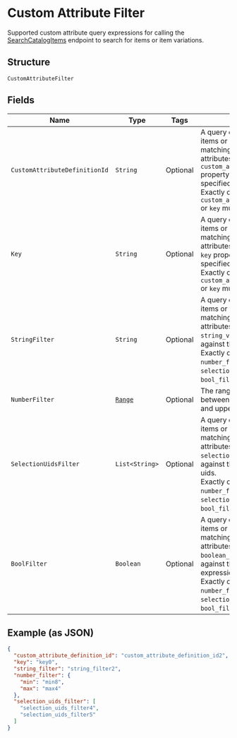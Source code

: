 
# Custom Attribute Filter

Supported custom attribute query expressions for calling the
[SearchCatalogItems](/doc/api/catalog.md#search-catalog-items)
endpoint to search for items or item variations.

## Structure

`CustomAttributeFilter`

## Fields

| Name | Type | Tags | Description | Getter |
|  --- | --- | --- | --- | --- |
| `CustomAttributeDefinitionId` | `String` | Optional | A query expression to filter items or item variations by matching their custom attributes'<br>`custom_attribute_definition_id` property value against the the specified id.<br>Exactly one of `custom_attribute_definition_id` or `key` must be specified. | String getCustomAttributeDefinitionId() |
| `Key` | `String` | Optional | A query expression to filter items or item variations by matching their custom attributes'<br>`key` property value against the specified key.<br>Exactly one of `custom_attribute_definition_id` or `key` must be specified. | String getKey() |
| `StringFilter` | `String` | Optional | A query expression to filter items or item variations by matching their custom attributes'<br>`string_value`  property value against the specified text.<br>Exactly one of `string_filter`, `number_filter`, `selection_uids_filter`, or `bool_filter` must be specified. | String getStringFilter() |
| `NumberFilter` | [`Range`](/doc/models/range.md) | Optional | The range of a number value between the specified lower and upper bounds. | Range getNumberFilter() |
| `SelectionUidsFilter` | `List<String>` | Optional | A query expression to filter items or item variations by matching  their custom attributes'<br>`selection_uid_values` values against the specified selection uids.<br>Exactly one of `string_filter`, `number_filter`, `selection_uids_filter`, or `bool_filter` must be specified. | List<String> getSelectionUidsFilter() |
| `BoolFilter` | `Boolean` | Optional | A query expression to filter items or item variations by matching their custom attributes'<br>`boolean_value` property values against the specified Boolean expression.<br>Exactly one of `string_filter`, `number_filter`, `selection_uids_filter`, or `bool_filter` must be specified. | Boolean getBoolFilter() |

## Example (as JSON)

```json
{
  "custom_attribute_definition_id": "custom_attribute_definition_id2",
  "key": "key0",
  "string_filter": "string_filter2",
  "number_filter": {
    "min": "min8",
    "max": "max4"
  },
  "selection_uids_filter": [
    "selection_uids_filter4",
    "selection_uids_filter5"
  ]
}
```


